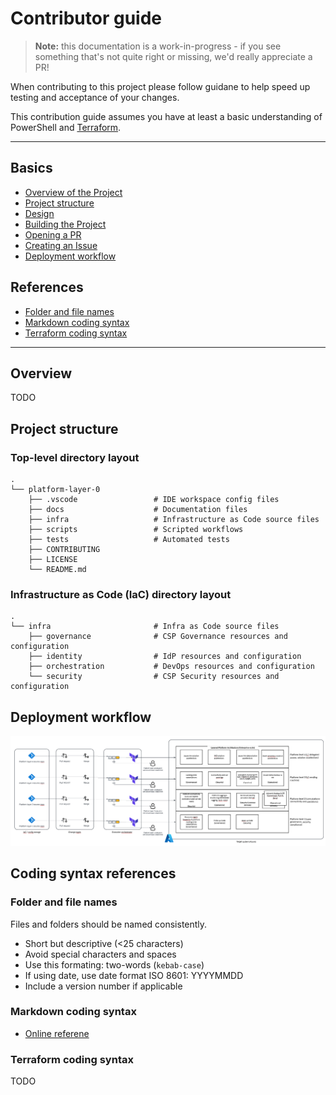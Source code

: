 # Contributor guide

> **Note:** this documentation is a work-in-progress - if you see something that's not quite right or missing, we'd really appreciate a PR!

When contributing to this project please follow guidane to help speed up testing and acceptance of your changes.

This contribution guide assumes you have at least a basic understanding of PowerShell and [Terraform](https://www.terraform.io/docs/language/index.html).

---

## Basics

* [Overview of the Project](#overview)
* [Project structure](#project-structure)
* [Design](docs/reference-design.md)
* [Building the Project](README.md#build)
* [Opening a PR](docs/guide-opening-a-pr.md)
* [Creating an Issue](docs/guide-creating-an-issue.md)
* [Deployment workflow](#deployment-workflow)

## References

* [Folder and file names](#folder-and-file-names)
* [Markdown coding syntax](#markdown-coding-syntax)
* [Terraform coding syntax](#terraform-coding-syntax)

---

## Overview

TODO

## Project structure

### Top-level directory layout

    .
    └── platform-layer-0
        ├── .vscode                 # IDE workspace config files
        ├── docs                    # Documentation files
        ├── infra                   # Infrastructure as Code source files
        ├── scripts                 # Scripted workflows
        ├── tests                   # Automated tests
        ├── CONTRIBUTING      
        ├── LICENSE
        └── README.md

### Infrastructure as Code (IaC) directory layout

    .
    └── infra                       # Infra as Code source files
        ├── governance              # CSP Governance resources and configuration
        ├── identity                # IdP resources and configuration
        ├── orchestration           # DevOps resources and configuration
        └── security                # CSP Security resources and configuration


## Deployment workflow

![Deployment workflow design](./docs/platform-deployment.png "Deployment Workflow")


## Coding syntax references

### Folder and file names
Files and folders should be named consistently.
* Short but descriptive (<25 characters)
* Avoid special characters and spaces
* Use this formating: two-words (`kebab-case`)
* If using date, use date format ISO 8601: YYYYMMDD
* Include a version number if applicable

### Markdown coding syntax

* [Online referene](https://www.markdownguide.org/basic-syntax)

### Terraform coding syntax

TODO

